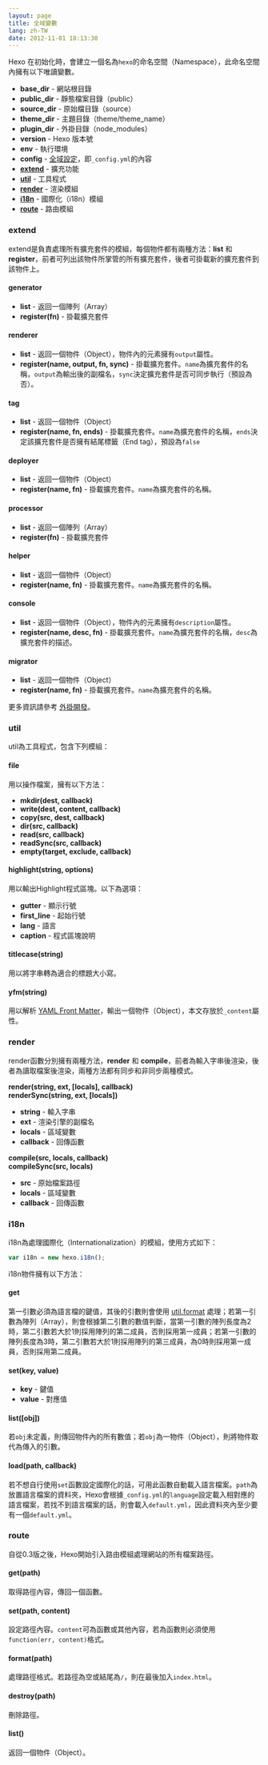 ```yaml
---
layout: page
title: 全域變數
lang: zh-TW
date: 2012-11-01 18:13:30
---
```


Hexo 在初始化時，會建立一個名為`hexo`的命名空間（Namespace），此命名空間內擁有以下唯讀變數。

- **base_dir** - 網站根目錄
- **public_dir** - 靜態檔案目錄（public）
- **source_dir** - 原始檔目錄（source）
- **theme_dir** - 主題目錄（theme/theme_name）
- **plugin_dir** - 外掛目錄（node_modules）
- **version** - Hexo 版本號
- **env** - 執行環境
- **config** - [全域設定][1]，即`_config.yml`的內容
- **[extend](#extend)** - 擴充功能
- **[util](#util)** - 工具程式
- **[render](#render)** - 渲染模組
- **[i18n](#i18n)** - 國際化（i18n）模組
- **[route](#route)** - 路由模組

<a id="extend"></a>
### extend

extend是負責處理所有擴充套件的模組，每個物件都有兩種方法：**list** 和 **register**，前者可列出該物件所掌管的所有擴充套件，後者可掛載新的擴充套件到該物件上。

#### generator

- **list** - 返回一個陣列（Array）
- **register(fn)** - 掛載擴充套件

#### renderer

- **list** - 返回一個物件（Object），物件內的元素擁有`output`屬性。
- **register(name, output, fn, sync)** - 掛載擴充套件。`name`為擴充套件的名稱，`output`為輸出後的副檔名，`sync`決定擴充套件是否可同步執行（預設為否）。

#### tag

- **list** - 返回一個物件（Object）
- **register(name, fn, ends)** - 掛載擴充套件。`name`為擴充套件的名稱，`ends`決定該擴充套件是否擁有結尾標籤（End tag），預設為`false`

#### deployer

- **list** - 返回一個物件（Object）
- **register(name, fn)** - 掛載擴充套件。`name`為擴充套件的名稱。

#### processor

- **list** - 返回一個陣列（Array）
- **register(fn)** - 掛載擴充套件

#### helper

- **list** - 返回一個物件（Object）
- **register(name, fn)** - 掛載擴充套件。`name`為擴充套件的名稱。

#### console

- **list** - 返回一個物件（Object），物件內的元素擁有`description`屬性。
- **register(name, desc, fn)** - 掛載擴充套件。`name`為擴充套件的名稱，`desc`為擴充套件的描述。

#### migrator

- **list** - 返回一個物件（Object）
- **register(name, fn)** - 掛載擴充套件。`name`為擴充套件的名稱。

更多資訊請參考 [外掛開發][2]。

<a id="util"></a>
### util

util為工具程式，包含下列模組：

#### file

用以操作檔案，擁有以下方法：

- **mkdir(dest, callback)**
- **write(dest, content, callback)**
- **copy(src, dest, callback)**
- **dir(src, callback)**
- **read(src, callback)**
- **readSync(src, callback)**
- **empty(target, exclude, callback)**

#### highlight(string, options)

用以輸出Highlight程式區塊。以下為選項：

- **gutter** - 顯示行號
- **first_line** - 起始行號
- **lang** - 語言
- **caption** - 程式區塊說明

#### titlecase(string)

用以將字串轉為適合的標題大小寫。

#### yfm(string)

用以解析 [YAML Front Matter][3]，輸出一個物件（Object），本文存放於`_content`屬性。

<a id="render"></a>
### render

render函數分別擁有兩種方法，**render** 和 **compile**，前者為輸入字串後渲染，後者為讀取檔案後渲染，兩種方法都有同步和非同步兩種模式。

**render(string, ext, [locals], callback)**  
**renderSync(string, ext, [locals])**

- **string** - 輸入字串
- **ext** - 渲染引擎的副檔名
- **locals** - 區域變數
- **callback** - 回傳函數

**compile(src, locals, callback)**  
**compileSync(src, locals)**

- **src** - 原始檔案路徑
- **locals** - 區域變數
- **callback** - 回傳函數

<a id="i18n"></a>
### i18n

i18n為處理國際化（Internationalization）的模組，使用方式如下：

``` js
var i18n = new hexo.i18n();
```

i18n物件擁有以下方法：

#### get

第一引數必須為語言檔的鍵值，其後的引數則會使用 [util.format][4] 處理；若第一引數為陣列（Array），則會根據第二引數的數值判斷，當第一引數的陣列長度為2時，第二引數若大於1則採用陣列的第二成員，否則採用第一成員；若第一引數的陣列長度為3時，第二引數若大於1則採用陣列的第三成員，為0時則採用第一成員，否則採用第二成員。

#### set(key, value)

- **key** - 鍵值
- **value** - 對應值

#### list([obj])

若`obj`未定義，則傳回物件內的所有數值；若`obj`為一物件（Object），則將物件取代為傳入的引數。

#### load(path, callback)

若不想自行使用`set`函數設定國際化的話，可用此函數自動載入語言檔案。`path`為放置語言檔案的資料夾，Hexo會根據`_config.yml`的`language`設定載入相對應的語言檔案，若找不到語言檔案的話，則會載入`default.yml`，因此資料夾內至少要有一個`default.yml`。

<a id="route"></a>
### route

自從0.3版之後，Hexo開始引入路由模組處理網站的所有檔案路徑。

#### get(path)

取得路徑內容，傳回一個函數。

#### set(path, content)

設定路徑內容。`content`可為函數或其他內容，若為函數則必須使用`function(err, content)`格式。

#### format(path)

處理路徑格式。若路徑為空或結尾為`/`，則在最後加入`index.html`。

#### destroy(path)

刪除路徑。

#### list()

返回一個物件（Object）。

[1]: configure.html
[2]: plugin-development.html
[3]: https://github.com/mojombo/jekyll/wiki/YAML-Front-Matter
[4]: http://nodejs.org/api/util.html#util_util_format_format